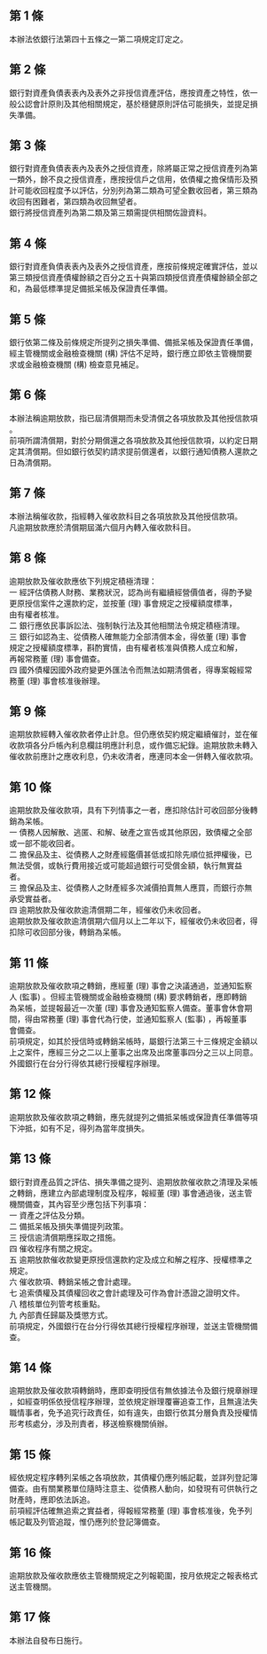 第 1 條
-------
本辦法依銀行法第四十五條之一第二項規定訂定之。

第 2 條
-------
銀行對資產負債表表內及表外之非授信資產評估，應按資產之特性，依一  
般公認會計原則及其他相關規定，基於穩健原則評估可能損失，並提足損  
失準備。

第 3 條
-------
銀行對資產負債表表內及表外之授信資產，除將屬正常之授信資產列為第  
一類外，餘不良之授信資產，應按授信戶之信用，依債權之擔保情形及預  
計可能收回程度予以評估，分別列為第二類為可望全數收回者，第三類為  
收回有困難者，第四類為收回無望者。  
銀行將授信資產列為第二類及第三類需提供相關佐證資料。

第 4 條
-------
銀行對資產負債表表內及表外之授信資產，應按前條規定確實評估，並以  
第三類授信資產債權餘額之百分之五十與第四類授信資產債權餘額全部之  
和，為最低標準提足備抵呆帳及保證責任準備。

第 5 條
-------
銀行依第二條及前條規定所提列之損失準備、備抵呆帳及保證責任準備，  
經主管機關或金融檢查機關 (構) 評估不足時，銀行應立即依主管機關要  
求或金融檢查機關 (構) 檢查意見補足。

第 6 條
-------
本辦法稱逾期放款，指已屆清償期而未受清償之各項放款及其他授信款項  
。  
前項所謂清償期，對於分期償還之各項放款及其他授信款項，以約定日期  
定其清償期。但如銀行依契約請求提前償還者，以銀行通知債務人還款之  
日為清償期。

第 7 條
-------
本辦法稱催收款，指經轉入催收款科目之各項放款及其他授信款項。  
凡逾期放款應於清償期屆滿六個月內轉入催收款科目。

第 8 條
-------
逾期放款及催收款應依下列規定積極清理：  
一  經評估債務人財務、業務狀況，認為尚有繼續經營價值者，得酌予變  
    更原授信案件之還款約定，並按董 (理) 事會規定之授權額度標準，  
    由有權者核准。  
二  銀行應依民事訴訟法、強制執行法及其他相關法令規定積極清理。  
三  銀行如認為主、從債務人確無能力全部清償本金，得依董 (理) 事會  
    規定之授權額度標準，斟酌實情，由有權者核准與債務人成立和解，  
    再報常務董 (理) 事會備查。  
四  國外債權因國外政府變更外匯法令而無法如期清償者，得專案報經常  
    務董 (理) 事會核准後辦理。

第 9 條
-------
逾期放款經轉入催收款者停止計息。但仍應依契約規定繼續催討，並在催  
收款項各分戶帳內利息欄註明應計利息，或作備忘紀錄。逾期放款未轉入  
催收款前應計之應收利息，仍未收清者，應連同本金一併轉入催收款項。

第 10 條
--------
逾期放款及催收款項，具有下列情事之一者，應扣除估計可收回部分後轉  
銷為呆帳。  
一  債務人因解散、逃匿、和解、破產之宣告或其他原因，致債權之全部  
    或一部不能收回者。  
二  擔保品及主、從債務人之財產經鑑價甚低或扣除先順位抵押權後，已  
    無法受償，或執行費用接近或可能超過銀行可受償金額，執行無實益  
    者。  
三  擔保品及主、從債務人之財產經多次減價拍賣無人應買，而銀行亦無  
    承受實益者。  
四  逾期放款及催收款逾清償期二年，經催收仍未收回者。  
逾期放款及催收款逾清償期六個月以上二年以下，經催收仍未收回者，得  
扣除可收回部分後，轉銷為呆帳。

第 11 條
--------
逾期放款及催收款項之轉銷，應經董 (理) 事會之決議通過，並通知監察  
人 (監事) 。但經主管機關或金融檢查機關 (構) 要求轉銷者，應即轉銷  
為呆帳，並提報最近一次董 (理) 事會及通知監察人備查。董事會休會期  
間，得由常務董 (理) 事會代為行使，並通知監察人 (監事) ，再報董事  
會備查。  
前項規定，如其於授信時或轉銷呆帳時，屬銀行法第三十三條規定金額以  
上之案件，應經三分之二以上董事之出席及出席董事四分之三以上同意。  
外國銀行在台分行得依其總行授權程序辦理。

第 12 條
--------
逾期放款及催收款項之轉銷，應先就提列之備抵呆帳或保證責任準備等項  
下沖抵，如有不足，得列為當年度損失。

第 13 條
--------
銀行對資產品質之評估、損失準備之提列、逾期放款催收款之清理及呆帳  
之轉銷，應建立內部處理制度及程序，報經董 (理) 事會通過後，送主管  
機關備查，其內容至少應包括下列事項：  
一  資產之評估及分類。  
二  備抵呆帳及損失準備提列政策。  
三  授信逾清償期應採取之措施。  
四  催收程序有關之規定。  
五  逾期放款催收款變更原授信還款約定及成立和解之程序、授權標準之  
    規定。  
六  催收款項、轉銷呆帳之會計處理。  
七  追索債權及其債權回收之會計處理及可作為會計憑證之證明文件。  
八  稽核單位列管考核重點。  
九  內部責任歸屬及獎懲方式。  
前項規定，外國銀行在台分行得依其總行授權程序辦理，並送主管機關備  
查。

第 14 條
--------
逾期放款及催收款項轉銷時，應即查明授信有無依據法令及銀行規章辦理  
，如經查明係依授信程序辦理，並依規定辦理覆審追查工作，且無違法失  
職情事者，免予追究行政責任，如有違失，由銀行依其分層負責及授權情  
形考核處分，涉及刑責者，移送檢察機關偵辦。

第 15 條
--------
經依規定程序轉列呆帳之各項放款，其債權仍應列帳記載，並詳列登記簿  
備查。由有關業務單位隨時注意主、從債務人動向，如發現有可供執行之  
財產時，應即依法訴追。  
前項經評估確無追索之實益者，得報經常務董 (理) 事會核准後，免予列  
帳記載及列管追蹤，惟仍應列於登記簿備查。

第 16 條
--------
逾期放款及催收款應依主管機關規定之列報範圍，按月依規定之報表格式  
送主管機關。

第 17 條
--------
本辦法自發布日施行。

